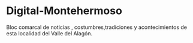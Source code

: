 # Digital-Montehermoso
Bloc comarcal de noticias , costumbres,tradiciones y acontecimientos de esta localidad del Valle del Alagón. 
